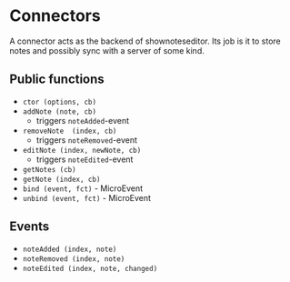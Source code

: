 # Connectors

A connector acts as the backend of shownoteseditor. Its job is it to store notes and possibly sync with a
server of some kind.

## Public functions

* `ctor (options, cb)`
* `addNote (note, cb)`
  * triggers `noteAdded`-event
* `removeNote  (index, cb)`
  * triggers `noteRemoved`-event
* `editNote (index, newNote, cb)`
  * triggers `noteEdited`-event
* `getNotes (cb)`
* `getNote (index, cb)`
* `bind (event, fct)` - MicroEvent
* `unbind (event, fct)` - MicroEvent


## Events

* `noteAdded (index, note)`
* `noteRemoved (index, note)`
* `noteEdited (index, note, changed)`
